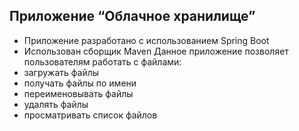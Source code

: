 ## Приложение “Облачное хранилище”

- Приложение разработано с использованием Spring Boot
- Использован сборщик Maven
Данное приложение позволяет пользователям работать с файлами:
- загружать файлы
- получать файлы по имени
- переименовывать файлы
- удалять файлы
- просматривать список файлов
